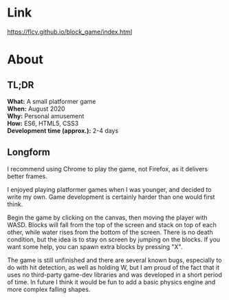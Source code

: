 # Link

https://flcv.github.io/block_game/index.html

# About

## TL;DR
**What:** A small platformer game\
**When:** August 2020\
**Why:** Personal amusement\
**How:** ES6, HTML5, CSS3\
**Development time (approx.):** 2-4 days

## Longform
I recommend using Chrome to play the game, not Firefox, as it delivers better frames.

I enjoyed playing platformer games when I was younger, and decided to write my own. Game development is certainly harder than one would first think. 

Begin the game by clicking on the canvas, then moving the player with WASD. Blocks will fall from the top of the screen and stack on top of each other, while water rises from the bottom of the screen. There is no death condition, but the idea is to stay on screen by jumping on the blocks. If you want some help, you can spawn extra blocks by pressing "X".

The game is still unfinished and there are several known bugs, especially to do with hit detection, as well as holding W, but I am proud of the fact that it uses no third-party game-dev libraries and was developed in a short period of time. In future I think it would be fun to add a basic physics engine and more complex falling shapes.
